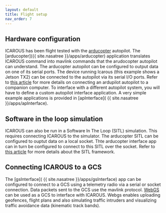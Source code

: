 ```yaml
---
layout: default
title: Flight setup 
nav_order: 7
---
```



## Hardware configuration

ICAROUS has been flight tested with the [arducopter](https://ardupilot.org/) autopilot. The [arducopter]({{ site.nasatree }}/apps/arducopter) application translates ICAROUS command into mavlink commands that the arudocopter autopilot can understand. The
arducopter autopilot can be configured to output data on one of its serial
ports. The device running Icarous (this example shows a Jetson TX2) can be
connected to the autopilot via its serial I/O ports. Refer to
[this article](https://ardupilot.org/dev/docs/companion-computer-nvidia-tx2.html) for 
more details on connecting an ardupilot autopilot to a companion computer. To interface with a different autopilot system, you will have to define a custom autopilot interface application. A very simple example applications is provided in [apInterface]( {{ site.nasatree }}/apps/apInterface).

## Software in the loop simulation 

ICAROUS can also be run in a Software In The Loop (SITL) simulation. This
requires connecting ICAROUS to the simulator. The arducopter SITL can be
configured to ouptut data on a local socket. Thte arducopter interface app can
in turn be configured to connect to this SITL over the socket. Refer to
[this article](https://ardupilot.org/dev/docs/sitl-simulator-software-in-the-loop.html#sitl-simulator-software-in-the-loop)
for more details about the SITL framework.

## Connecting ICAROUS to a GCS

The [gsInterface]( {{ site.nasatree }}/apps/gsInterface) app can be configured to connect to a GCS using a telemetry
radio via a serial or socket connection. Data packets sent to the GCS use the
mavlink protocol. [WebGS](https://github.com/nasa/webgs) can be used as a GCS to interface with ICAROUS.
Webgs enables uploading geofences, flight plans and also simulating traffic intruders and visualizing traffic
avoidance data  (kinematic track bands).
